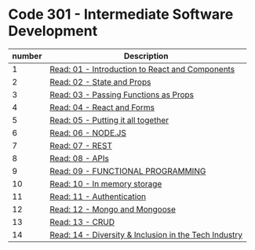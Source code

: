 # Code 301 - Intermediate Software Development

| number | Description                                                                           |
| ------ | ------------------------------------------------------------------------------------- |
| 1      | [Read: 01 - Introduction to React and Components](301class-01)                               |
| 2      | [Read: 02 - State and Props](301class-02) |
| 3      | [Read: 03 - Passing Functions as Props](301class-03)                         |
| 4      | [Read: 04 - React and Forms](301class-04)                           |
| 5      | [Read: 05 - Putting it all together](301class-05)                                  |
| 6      | [Read: 06 - NODE.JS](301class-06)                                    |
| 7      | [Read: 07 - REST](301class-07)                          |
| 8      | [Read: 08 - APIs](301class-08)                                                |
| 9      | [Read: 09 - FUNCTIONAL PROGRAMMING](301class-09)                                               |
| 10     | [Read: 10 - In memory storage](301class-10)                                                   |
| 11     | [Read: 11 - Authentication](301class-1)                                                 |
| 12     | [Read: 12 - Mongo and Mongoose](301class-12)                           |
| 13     | [Read: 13 - CRUD](301class-13)                                                  |
| 14    | [Read: 14 - Diversity & Inclusion in the Tech Industry](301class-14)                  |
